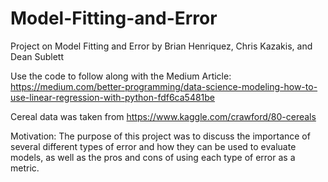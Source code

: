 # Model-Fitting-and-Error
Project on Model Fitting and Error by Brian Henriquez, Chris Kazakis, and Dean Sublett

Use the code to follow along with the Medium Article: https://medium.com/better-programming/data-science-modeling-how-to-use-linear-regression-with-python-fdf6ca5481be

Cereal data was taken from https://www.kaggle.com/crawford/80-cereals

Motivation: The purpose of this project was to discuss the importance of several different types of error and how they can be used to evaluate models, as well as the pros and cons of using each type of error as a metric. 
